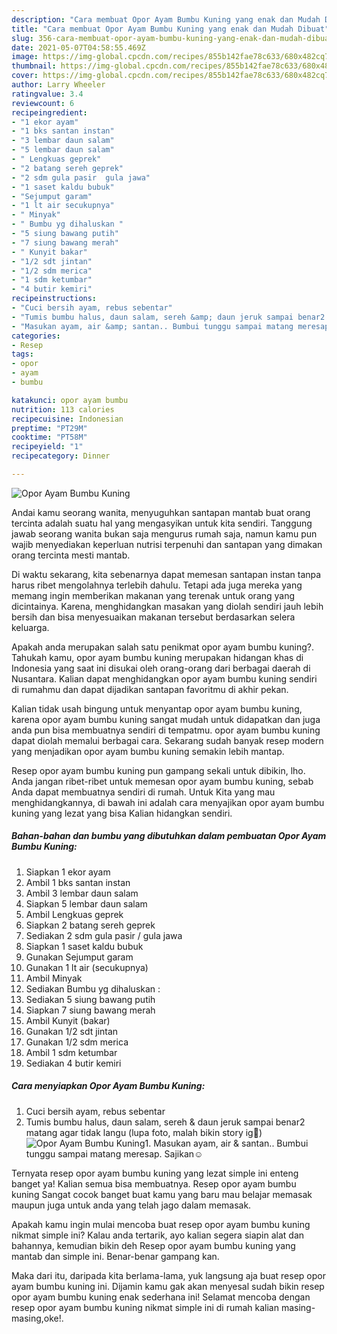 ```yaml
---
description: "Cara membuat Opor Ayam Bumbu Kuning yang enak dan Mudah Dibuat"
title: "Cara membuat Opor Ayam Bumbu Kuning yang enak dan Mudah Dibuat"
slug: 356-cara-membuat-opor-ayam-bumbu-kuning-yang-enak-dan-mudah-dibuat
date: 2021-05-07T04:58:55.469Z
image: https://img-global.cpcdn.com/recipes/855b142fae78c633/680x482cq70/opor-ayam-bumbu-kuning-foto-resep-utama.jpg
thumbnail: https://img-global.cpcdn.com/recipes/855b142fae78c633/680x482cq70/opor-ayam-bumbu-kuning-foto-resep-utama.jpg
cover: https://img-global.cpcdn.com/recipes/855b142fae78c633/680x482cq70/opor-ayam-bumbu-kuning-foto-resep-utama.jpg
author: Larry Wheeler
ratingvalue: 3.4
reviewcount: 6
recipeingredient:
- "1 ekor ayam"
- "1 bks santan instan"
- "3 lembar daun salam"
- "5 lembar daun salam"
- " Lengkuas geprek"
- "2 batang sereh geprek"
- "2 sdm gula pasir  gula jawa"
- "1 saset kaldu bubuk"
- "Sejumput garam"
- "1 lt air secukupnya"
- " Minyak"
- " Bumbu yg dihaluskan "
- "5 siung bawang putih"
- "7 siung bawang merah"
- " Kunyit bakar"
- "1/2 sdt jintan"
- "1/2 sdm merica"
- "1 sdm ketumbar"
- "4 butir kemiri"
recipeinstructions:
- "Cuci bersih ayam, rebus sebentar"
- "Tumis bumbu halus, daun salam, sereh &amp; daun jeruk sampai benar2 matang agar tidak langu (lupa foto, malah bikin story ig🤣)"
- "Masukan ayam, air &amp; santan.. Bumbui tunggu sampai matang meresap. Sajikan☺"
categories:
- Resep
tags:
- opor
- ayam
- bumbu

katakunci: opor ayam bumbu 
nutrition: 113 calories
recipecuisine: Indonesian
preptime: "PT29M"
cooktime: "PT58M"
recipeyield: "1"
recipecategory: Dinner

---
```



![Opor Ayam Bumbu Kuning](https://img-global.cpcdn.com/recipes/855b142fae78c633/680x482cq70/opor-ayam-bumbu-kuning-foto-resep-utama.jpg)

Andai kamu seorang wanita, menyuguhkan santapan mantab buat orang tercinta adalah suatu hal yang mengasyikan untuk kita sendiri. Tanggung jawab seorang  wanita bukan saja mengurus rumah saja, namun kamu pun wajib menyediakan keperluan nutrisi terpenuhi dan santapan yang dimakan orang tercinta mesti mantab.

Di waktu  sekarang, kita sebenarnya dapat memesan santapan instan tanpa harus ribet mengolahnya terlebih dahulu. Tetapi ada juga mereka yang memang ingin memberikan makanan yang terenak untuk orang yang dicintainya. Karena, menghidangkan masakan yang diolah sendiri jauh lebih bersih dan bisa menyesuaikan makanan tersebut berdasarkan selera keluarga. 



Apakah anda merupakan salah satu penikmat opor ayam bumbu kuning?. Tahukah kamu, opor ayam bumbu kuning merupakan hidangan khas di Indonesia yang saat ini disukai oleh orang-orang dari berbagai daerah di Nusantara. Kalian dapat menghidangkan opor ayam bumbu kuning sendiri di rumahmu dan dapat dijadikan santapan favoritmu di akhir pekan.

Kalian tidak usah bingung untuk menyantap opor ayam bumbu kuning, karena opor ayam bumbu kuning sangat mudah untuk didapatkan dan juga anda pun bisa membuatnya sendiri di tempatmu. opor ayam bumbu kuning dapat diolah memalui berbagai cara. Sekarang sudah banyak resep modern yang menjadikan opor ayam bumbu kuning semakin lebih mantap.

Resep opor ayam bumbu kuning pun gampang sekali untuk dibikin, lho. Anda jangan ribet-ribet untuk memesan opor ayam bumbu kuning, sebab Anda dapat membuatnya sendiri di rumah. Untuk Kita yang mau menghidangkannya, di bawah ini adalah cara menyajikan opor ayam bumbu kuning yang lezat yang bisa Kalian hidangkan sendiri.

<!--inarticleads1-->

##### Bahan-bahan dan bumbu yang dibutuhkan dalam pembuatan Opor Ayam Bumbu Kuning:

1. Siapkan 1 ekor ayam
1. Ambil 1 bks santan instan
1. Ambil 3 lembar daun salam
1. Siapkan 5 lembar daun salam
1. Ambil  Lengkuas geprek
1. Siapkan 2 batang sereh geprek
1. Sediakan 2 sdm gula pasir / gula jawa
1. Siapkan 1 saset kaldu bubuk
1. Gunakan Sejumput garam
1. Gunakan 1 lt air (secukupnya)
1. Ambil  Minyak
1. Sediakan  Bumbu yg dihaluskan :
1. Sediakan 5 siung bawang putih
1. Siapkan 7 siung bawang merah
1. Ambil  Kunyit (bakar)
1. Gunakan 1/2 sdt jintan
1. Gunakan 1/2 sdm merica
1. Ambil 1 sdm ketumbar
1. Sediakan 4 butir kemiri




<!--inarticleads2-->

##### Cara menyiapkan Opor Ayam Bumbu Kuning:

1. Cuci bersih ayam, rebus sebentar
1. Tumis bumbu halus, daun salam, sereh &amp; daun jeruk sampai benar2 matang agar tidak langu (lupa foto, malah bikin story ig🤣)
<img src="//assets-global.cpcdn.com/assets/icons/button_play-2c75c40dde080a61004c1f40b05d8f140eaff45d7e9e6481dc71c63d2e7c4909.png" alt="Opor Ayam Bumbu Kuning">1. Masukan ayam, air &amp; santan.. Bumbui tunggu sampai matang meresap. Sajikan☺




Ternyata resep opor ayam bumbu kuning yang lezat simple ini enteng banget ya! Kalian semua bisa membuatnya. Resep opor ayam bumbu kuning Sangat cocok banget buat kamu yang baru mau belajar memasak maupun juga untuk anda yang telah jago dalam memasak.

Apakah kamu ingin mulai mencoba buat resep opor ayam bumbu kuning nikmat simple ini? Kalau anda tertarik, ayo kalian segera siapin alat dan bahannya, kemudian bikin deh Resep opor ayam bumbu kuning yang mantab dan simple ini. Benar-benar gampang kan. 

Maka dari itu, daripada kita berlama-lama, yuk langsung aja buat resep opor ayam bumbu kuning ini. Dijamin kamu gak akan menyesal sudah bikin resep opor ayam bumbu kuning enak sederhana ini! Selamat mencoba dengan resep opor ayam bumbu kuning nikmat simple ini di rumah kalian masing-masing,oke!.

